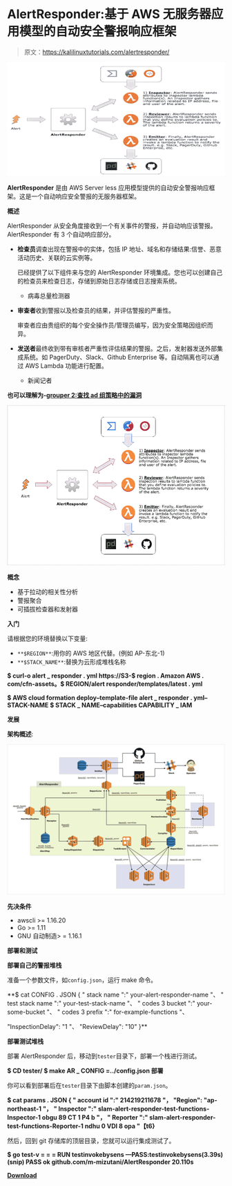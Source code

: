 # AlertResponder:基于 AWS 无服务器应用模型的自动安全警报响应框架

> 原文：<https://kalilinuxtutorials.com/alertresponder/>

[![AlertResponder : Automatic Security Alert Response Framework By AWS Serverless Application Model](img//34d5357cfe3a32848b379d0224ea6fe9.png "AlertResponder : Automatic Security Alert Response Framework By AWS Serverless Application Model")](https://1.bp.blogspot.com/-bapKm3pxU8o/XisbWYXGGbI/AAAAAAAAEmM/6ga7r0g6rR8dW6w6uciWRpbLShmHtq9lgCLcBGAsYHQ/s1600/AlertResponder%25281%2529.png)

**AlertResponder** 是由 AWS Server less 应用模型提供的自动安全警报响应框架。这是一个自动响应安全警报的无服务器框架。

**概述**

AlertResponder 从安全角度接收到一个有关事件的警报，并自动响应该警报。AlertResponder 有 3 个自动响应部分。

*   **检查员**调查出现在警报中的实体，包括 IP 地址、域名和存储结果:信誉、恶意活动历史、关联的云实例等。

    已经提供了以下组件来与您的 AlertResponder 环境集成。您也可以创建自己的检查员来检查日志，存储到原始日志存储或日志搜索系统。
    *   病毒总量检测器

*   **审查者**收到警报以及检查员的结果，并评估警报的严重性。

    审查者应由贵组织的每个安全操作员/管理员编写，因为安全策略因组织而异。

*   **发送者**最终收到带有审核者严重性评估结果的警报。之后，发射器发送外部集成系统。如 PagerDuty、Slack、Github Enterprise 等。自动隔离也可以通过 AWS Lambda 功能进行配置。
    *   新闻记者

**也可以理解为-[grouper 2:查找 ad 组策略中的漏洞](https://kalilinuxtutorials.com/grouper2/)**

![](img//43ea497a7e41ffa7109e8507a2173927.png)

**概念**

*   基于拉动的相关性分析
*   警报聚合
*   可插拔检查器和发射器

**入门**

请根据您的环境替换以下变量:

*   `**$REGION**`:用你的 AWS 地区代替。(例如 AP-东北-1)
*   `**$STACK_NAME**`:替换为云形成堆栈名称

**$ curl-o alert _ responder . yml https://S3-$ region . Amazon AWS . com/cfn-assets。$ REGION/alert responder/templates/latest . yml**

**$ AWS cloud formation deploy–template-file alert _ responder . yml–STACK-NAME $ STACK _ NAME–capabilities CAPABILITY _ IAM**

**发展**

**架构概述**:

![](img//3f9deec040caa3b948be262acd30cab1.png)

**先决条件**

*   awscli >= 1.16.20
*   Go >= 1.11
*   GNU 自动制造> = 1.16.1

**部署和测试**

**部署自己的警报堆栈**

准备一个参数文件，如`config.json`，运行 make 命令。

**$ cat CONFIG . JSON
{
" stack name ":" your-alert-responder-name "、
" test stack name ":" your-test-stack-name "、
" codes 3 bucket ":" your-some-bucket "、
" codes 3 prefix ":" for-example-functions "、

"InspectionDelay": "1 "、
"ReviewDelay": "10"
}** 

**部署测试堆栈**

部署 AlertResponder 后，移动到`tester`目录下，部署一个栈进行测试。

**$ CD tester/
$ make AR _ CONFIG =../config.json 部署**

你可以看到部署后在`tester`目录下由脚本创建的`param.json`。

**$ cat params . JSON
{
" account id ":" 214219211678 "，
"Region": "ap-northeast-1 "，
" Inspector ":" slam-alert-responder-test-functions-Inspector-1 obgu 89 CT 1 P4 b "，
" Reporter ":" slam-alert-responder-test-functions-Reporter-1 ndhu 0 VDI 8 opa "【t6}**

然后，回到 git 存储库的顶层目录，您就可以运行集成测试了。

**$ go test-v
= = = RUN testinvokebysens
—PASS:testinvokebysens(3.39s)
(snip)
PASS
ok github.com/m-mizutani/AlertResponder 20.110s**

[**Download**](https://github.com/m-mizutani/AlertResponder)